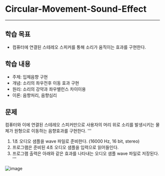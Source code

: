 # Circular-Movement-Sound-Effect

* * *

## 학습 목표
- 컴퓨터에 연결된 스테레오 스피커를 통해 소리가 움직이는 효과를 구현한다.

## 학습 내용
- 주제: 입체음향 구현
- 개념: 소리의 좌우전후 이동 효과 구현
- 원리: 소리의 강약과 좌우밸런스 차이이용
- 이론: 음향처리, 음향심리

## 문제
컴퓨터와 이에 연결된 스테레오 스피커만으로 사용자의 머리 위로 소리를 발생시키는 물체가 원형으로 이동하는 음향효과를 구현한다.
'''
1. 1초 오디오 샘플을 wave 파일로 준비한다. (16000 Hz, 16 bit, stereo)
2. 프로그램은 준비된 4초 오디오 샘플을 입력으로 읽어들인다.
3. 프로그램 출력은 아래와 같은 효과를 나타내는 오디오 샘플 wave 파일로 저장된다.
'''

![image](https://user-images.githubusercontent.com/46713032/68527041-e9d5d600-0325-11ea-90bf-4cde9d62ca79.png)
